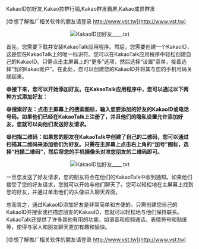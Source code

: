 KakaoID加好友,Kakao拉群行销,Kakao群发霸屏,Kakao成员群发

[😍想了解推广相关软件的朋友请登录 http://www.vst.tw](http://www.vst.tw)

 <center><img src="https://vst.tw/MP4/tuiguang/png/1.png" alt="KakaoID加好友____.txt"></center>

首先，您需要下载并安装KakaoTalk应用程序。然后，您需要创建一个KakaoID，这是您在KakaoTalk上的唯一标识符。您可以在KakaoTalk应用程序中轻松创建自己的KakaoID。只需点击主屏幕上的“更多”选项，然后选择“设置”菜单，接着选择“我的Kakao账户”。在此处，您可以创建您的KakaoID并将其与您的手机号码关联起来。

**😄接下来，您可以开始添加好友。在KakaoTalk应用程序中，您可以通过以下两种方式添加好友：**

**😄搜索好友：点击主屏幕上的搜索图标，输入您要添加的好友的KakaoID或电话号码。如果他们已经在KakaoTalk上注册了，并且他们的隐私设置允许添加好友，您就可以向他们发送好友请求。**

**😄扫描二维码：如果您的朋友在KakaoTalk中创建了自己的二维码，您可以通过扫描其二维码来添加他们为好友。只需在主屏幕上点击右上角的“加号”图标，选择“扫描二维码”，然后将您的手机摄像头对准您朋友的二维码即可。**

 <center><img src="https://vst.tw/MP4/tuiguang/png/2.png" alt="KakaoID加好友____.txt"></center>

一旦您发送了好友请求，您的朋友将会在他们的KakaoTalk中收到通知。如果他们接受了您的好友请求，您就可以开始与他们聊天了。您可以轻松地在主屏幕上找到您的好友，并通过单击他们的头像进入聊天界面。

总而言之，通过KakaoID添加好友是非常简单和方便的。只需创建您自己的KakaoID并搜索或扫描您朋友的KakaoID，您就可以轻松地与他们保持联系。KakaoTalk还提供了许多其他有用的功能，如语音和视频通话，表情符号和贴纸等，使得与家人和朋友聊天更加有趣和愉快。

[😍想了解推广相关软件的朋友请登录 http://www.vst.tw](http://www.vst.tw)



